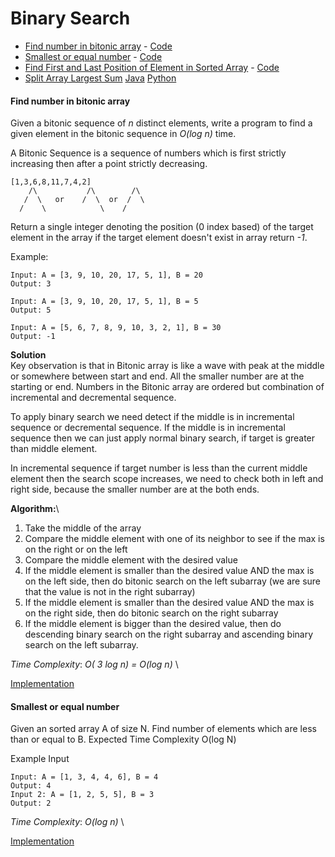# Binary Search

- [Find number in bitonic array](#find-number-in-bitonic-array) - [Code](./SearchInBitonicArray.java)
- [Smallest or equal number](#smallest-or-equal-number) - [Code](./SmallerOrEqualElements.java)
- [Find First and Last Position of Element in Sorted Array](#find-first-and-last-position-of-element-in-sorted-array) - [Code](./Find1stAnd2ndPositionInSortedArray.java)
- [Split Array Largest Sum](#split-array-largest-sum) [Java](./SplitArrayLargestSum.java) [Python](../../../../python/split_array_largest_sum.py)


#### Find number in bitonic array
Given a bitonic sequence of *n* distinct elements, write a program to find a given element in the bitonic sequence in *O(log n)* time.

A Bitonic Sequence is a sequence of numbers which is first strictly increasing then after a point strictly decreasing.
```
[1,3,6,8,11,7,4,2]
    /\           /\        /\
   /  \   or    /  \  or  /  \
  /    \            \    /
```

Return a single integer denoting the position (0 index based) of the target element in the array if the target element doesn't exist in array return *-1*.

Example:
```
Input: A = [3, 9, 10, 20, 17, 5, 1], B = 20
Output: 3

Input: A = [3, 9, 10, 20, 17, 5, 1], B = 5
Output: 5

Input: A = [5, 6, 7, 8, 9, 10, 3, 2, 1], B = 30
Output: -1
```

**Solution**\
Key observation is that in Bitonic array is like a wave with peak at the middle or somewhere between start and end. 
All the smaller number are at the starting or end. Numbers in the Bitonic array are ordered but combination of incremental
and decremental sequence. 

To apply binary search we need detect if the middle is in incremental sequence or decremental sequence. If the middle is in 
incremental sequence then we can just apply normal binary search, if target is greater than middle element. 

In incremental sequence if target number is less than the current middle element then the search scope increases, we need to 
check both in left and right side, because the smaller number are at the both ends. 

**Algorithm:**\
1. Take the middle of the array
2. Compare the middle element with one of its neighbor to see if the max is on the right or on the left
3. Compare the middle element with the desired value
4. If the middle element is smaller than the desired value AND the max is on the left side, then do bitonic search on the left subarray (we are sure that the value is not in the right subarray)
5. If the middle element is smaller than the desired value AND the max is on the right side, then do bitonic search on the right subarray
6. If the middle element is bigger than the desired value, then do descending binary search on the right subarray and ascending binary search on the left subarray. 

*Time Complexity*: *O( 3 log n) = O(log n)* \ 

[Implementation](./SearchInBitonicArray.java)


#### Smallest or equal number
Given an sorted array A of size N. Find number of elements which are less than or equal to B.
Expected Time Complexity O(log N)

Example Input
```
Input: A = [1, 3, 4, 4, 6], B = 4
Output: 4
Input 2: A = [1, 2, 5, 5], B = 3
Output: 2
```

*Time Complexity*: *O(log n)* \ 

[Implementation](./SmallerOrEqualElements.java)

